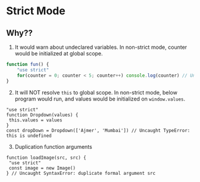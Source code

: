 # Strict Mode

## Why??

1. It would warn about undeclared variables. In non-strict mode, counter would be initialized at global scope.

```js
function fun() {
    "use strict"
    for(counter = 0; counter < 5; counter++) console.log(counter) // Uncaught ReferenceError: assignment to undeclared variable counter
}
 ```
 
 2. It will NOT resolve `this` to global scope. In non-strict mode, below program would run, and values would be initialized on `window.values`.
 
 ```
 "use strict"
 function Dropdown(values) {
  this.values = values
 }
 const dropDown = Dropdown(['Ajmer', 'Mumbai']) // Uncaught TypeError: this is undefined
 ```
 
 3. Duplication function arguments
 
 ```
 function loadImage(src, src) {
  "use strict"
  const image = new Image()
 } // Uncaught SyntaxError: duplicate formal argument src
 ```
